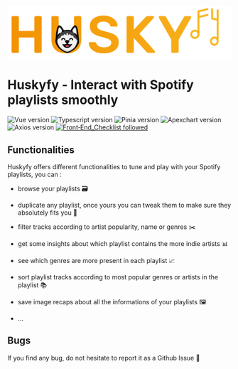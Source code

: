 ![Huskyfy logo](./src/assets/Huskyfy.png)
# Huskyfy - Interact with Spotify playlists smoothly

![Vue version](https://img.shields.io/badge/vue-3.2-brightgreen.svg)
![Typescript version](https://img.shields.io/badge/typescript-4.8-blue.svg)
![Pinia version](https://img.shields.io/badge/pinia-2.0-yellow.svg)
![Apexchart version](https://img.shields.io/badge/apexchart-3.36-red.svg)
![Axios version](https://img.shields.io/badge/axios-1.1-purple.svg)
[![Front‑End_Checklist followed](https://img.shields.io/badge/Front‑End_Checklist-followed-brightgreen.svg)](https://github.com/thedaviddias/Front-End-Checklist/)

## Functionalities

Huskyfy offers different functionalities to tune and play with your Spotify playlists, you can :

* browse your playlists 🗃

* duplicate any playlist, once yours you can tweak them to make sure they absolutely fits you 📑

* filter tracks according to artist popularity, name or genres ✂️

* get some insights about which playlist contains the more indie artists 📊

* see which genres are more present in each playlist 📈

* sort playlist tracks according to most popular genres or artists in the playlist 📚

* save image recaps about all the informations of your playlists 🖼️

* ...


## Bugs

If you find any bug, do not hesitate to report it as a Github Issue 🐛

